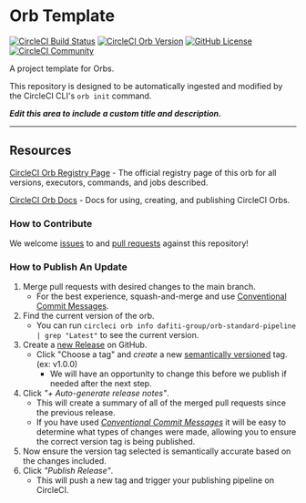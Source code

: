 # Orb Template


[![CircleCI Build Status](https://circleci.com/gh/dafiti-group/orb-standard-pipeline.svg?style=shield "CircleCI Build Status")](https://circleci.com/gh/dafiti-group/orb-standard-pipeline) [![CircleCI Orb Version](https://badges.circleci.com/orbs/dafiti-group/orb-standard-pipeline.svg)](https://circleci.com/orbs/registry/orb/dafiti-group/orb-standard-pipeline) [![GitHub License](https://img.shields.io/badge/license-MIT-lightgrey.svg)](https://raw.githubusercontent.com/dafiti-group/orb-standard-pipeline/master/LICENSE) [![CircleCI Community](https://img.shields.io/badge/community-CircleCI%20Discuss-343434.svg)](https://discuss.circleci.com/c/ecosystem/orbs)



A project template for Orbs.

This repository is designed to be automatically ingested and modified by the CircleCI CLI's `orb init` command.

_**Edit this area to include a custom title and description.**_

---

## Resources

[CircleCI Orb Registry Page](https://circleci.com/orbs/registry/orb/dafiti-group/orb-standard-pipeline) - The official registry page of this orb for all versions, executors, commands, and jobs described.

[CircleCI Orb Docs](https://circleci.com/docs/2.0/orb-intro/#section=configuration) - Docs for using, creating, and publishing CircleCI Orbs.

### How to Contribute

We welcome [issues](https://github.com/dafiti-group/orb-standard-pipeline/issues) to and [pull requests](https://github.com/dafiti-group/orb-standard-pipeline/pulls) against this repository!

### How to Publish An Update
1. Merge pull requests with desired changes to the main branch.
    - For the best experience, squash-and-merge and use [Conventional Commit Messages](https://conventionalcommits.org/).
2. Find the current version of the orb.
    - You can run `circleci orb info dafiti-group/orb-standard-pipeline | grep "Latest"` to see the current version.
3. Create a [new Release](https://github.com/dafiti-group/orb-standard-pipeline/releases/new) on GitHub.
    - Click "Choose a tag" and _create_ a new [semantically versioned](http://semver.org/) tag. (ex: v1.0.0)
      - We will have an opportunity to change this before we publish if needed after the next step.
4.  Click _"+ Auto-generate release notes"_.
    - This will create a summary of all of the merged pull requests since the previous release.
    - If you have used _[Conventional Commit Messages](https://conventionalcommits.org/)_ it will be easy to determine what types of changes were made, allowing you to ensure the correct version tag is being published.
5. Now ensure the version tag selected is semantically accurate based on the changes included.
6. Click _"Publish Release"_.
    - This will push a new tag and trigger your publishing pipeline on CircleCI.